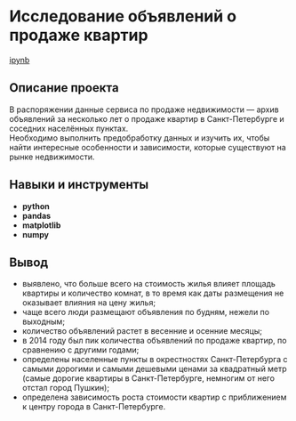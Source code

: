 # Исследование объявлений о продаже квартир

[ipynb](https://github.com/Nanzhik/Research-of-apartment-sales-market/blob/main/Research-of-apartment-sales-market.ipynb)

## Описание проекта

В распоряжении данные сервиса по продаже недвижимости — архив объявлений за несколько лет о продаже квартир в Санкт-Петербурге и соседних населённых пунктах.  
Необходимо выполнить предобработку данных и изучить их, чтобы найти интересные особенности и зависимости, которые существуют на рынке недвижимости.

## Навыки и инструменты

* **python**
* **pandas**
* **matplotlib**
* **numpy**

## Вывод

- выявлено, что больше всего на стоимость жилья влияет площадь квартиры и количество комнат, в то время как даты размещения не оказывает влияния на цену жилья;  
- чаще всего люди размещают объявления по будням, нежели по выходным;  
- количество объявлений растет в весенние и осенние месяцы;
- в 2014 году был пик количества объявлений по продаже квартир, по сравнению с другими годами;  
- определены населенные пункты в окрестностях Санкт-Петербурга с самыми дорогими и самыми дешевыми ценами за квадратный метр (самые дорогие квартиры в Санкт-Петербурге, немногим от него отстал город Пушкин);  
- определена зависимость роста стоимости квартир с приближением к центру города в Санкт-Петербурге.
